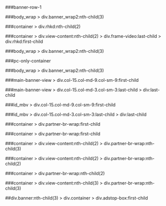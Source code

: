 ###banner-row-1

###body_wrap > div.banner_wrap2:nth-child(3)

###container > div.rhkd:nth-child(2)

###container > div.view-content:nth-child(2) > div.frame-video:last-child > div.rhkd:first-child

###body_wrap > div.banner_wrap2:nth-child(3)

###pc-only-container

###body_wrap > div.banner_wrap2:nth-child(3)

###main-banner-view > div.col-15.col-md-9.col-sm-9:first-child

###main-banner-view > div.col-15.col-md-3.col-sm-3:last-child > div:last-child

###id_mbv > div.col-15.col-md-9.col-sm-9:first-child

###id_mbv > div.col-15.col-md-3.col-sm-3:last-child > div:last-child

###container > div.partner-br-wrap:first-child

###container > div.partner-br-wrap:first-child

###container > div.view-content:nth-child(2) > div.partner-br-wrap:nth-child(3)

###container > div.view-content:nth-child(2) > div.partner-br-wrap:nth-child(2)

###container > div.partner-br-wrap:nth-child(2)

###container > div.view-content:nth-child(3) > div.partner-br-wrap:nth-child(3)

##div.banner:nth-child(3) > div.container > div.adstop-box:first-child
